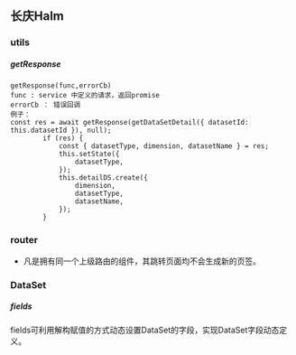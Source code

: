 ## 长庆Halm

### utils
##### getResponse
```
getResponse(func,errorCb)
func : service 中定义的请求，返回promise
errorCb ： 错误回调
例子：
const res = await getResponse(getDataSetDetail({ datasetId: this.datasetId }), null);
        if (res) {
            const { datasetType, dimension, datasetName } = res;
            this.setState({
                datasetType,
            });
            this.detailDS.create({
                dimension,
                datasetType,
                datasetName,
            });
        }
```
### router
- 凡是拥有同一个上级路由的组件，其跳转页面均不会生成新的页签。
### DataSet
##### fields
fields可利用解构赋值的方式动态设置DataSet的字段，实现DataSet字段动态定义。
